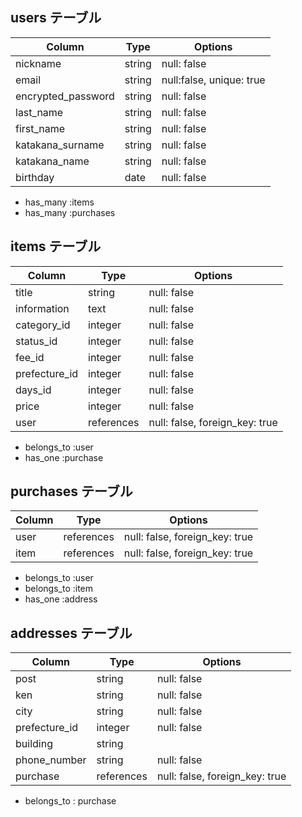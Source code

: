 ## users テーブル

| Column           | Type   | Options     |
| ---------------- | ------ | ----------- |
| nickname         | string | null: false |
| email            | string | null:false, unique: true |
| encrypted_password        | string | null: false |
| last_name        | string | null: false |
| first_name       | string | null: false |
| katakana_surname | string | null: false |
| katakana_name    | string | null: false |
| birthday         | date   | null: false |

- has_many :items
- has_many :purchases

## items テーブル

| Column      | Type   | Options     |
| ----------- | ------ | ----------- |
| title       | string | null: false |
| information | text   | null: false   |
| category_id    | integer | null: false |
| status_id      | integer   | null: false   |
| fee_id         | integer | null: false |
| prefecture_id        | integer | null: false |
| days_id        | integer | null: false |
| price       | integer | null: false |
| user       | references | null: false, foreign_key: true |

- belongs_to :user
- has_one  :purchase

## purchases テーブル

| Column    | Type       | Options                        |
| ----------| ---------- | ------------------------------ |
| user   | references | null: false, foreign_key: true |
| item   | references | null: false, foreign_key: true |

- belongs_to :user
- belongs_to :item
- has_one  :address


## addresses テーブル

| Column       | Type       | Options                        |
| ------------ | ---------- | ------------------------------ |
| post         | string     | null: false |
| ken          | string     | null: false |
| city         | string     | null: false |
| prefecture_id      | integer       | null: false |
| building     | string     |  |
| phone_number | string     | null: false |
| purchase  | references | null: false, foreign_key: true |

- belongs_to : purchase